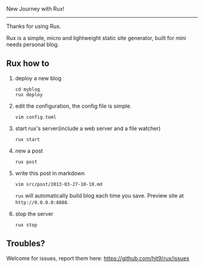 New Journey with Rux!

---

Thanks for using Rux.

Rux is a simple, micro and lightweight static site generator, built for mini needs personal blog.

## Rux how to

1. deploy a new blog

    ```
    cd myblog
    rux deploy
    ```

2. edit the configuration, the config file is simple.

    ```
    vim config.toml
    ```

3. start rux's server(include a web server and a file watcher)

    ```
    rux start
    ```

4. new a post

    ```
    rux post
    ```

5. write this post in markdown

    ```
    vim src/post/2013-03-27-10-10.md
    ```

    `rux` will automatically build blog each time you save. Preview site at `http://0.0.0.0:8888`.

6. stop the server

    ```
    rux stop
    ```

## Troubles?

Welcome for issues, report them here: https://github.com/hit9/rux/issues

